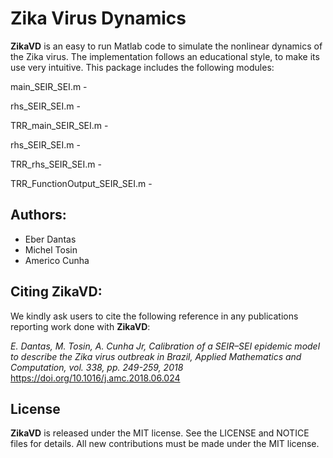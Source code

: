 # Zika Virus Dynamics

**ZikaVD** is an easy to run Matlab code to simulate the nonlinear dynamics of the Zika virus. The implementation follows an educational style, to make its use very intuitive. This package includes the following modules:

main_SEIR_SEI.m - 

rhs_SEIR_SEI.m - 

TRR_main_SEIR_SEI.m - 

rhs_SEIR_SEI.m - 

TRR_rhs_SEIR_SEI.m - 

TRR_FunctionOutput_SEIR_SEI.m - 

## Authors:
- Eber Dantas
- Michel Tosin
- Americo Cunha

## Citing ZikaVD:

We kindly ask users to cite the following reference in any publications reporting work done with **ZikaVD**:

*E. Dantas, M. Tosin, A. Cunha Jr, Calibration of a SEIR–SEI epidemic model to describe the Zika virus outbreak in Brazil,  Applied Mathematics and Computation, vol. 338, pp. 249-259, 2018*
https://doi.org/10.1016/j.amc.2018.06.024


## License

**ZikaVD** is released under the MIT license. See the LICENSE and NOTICE files for details. All new contributions must be made under the MIT license.
